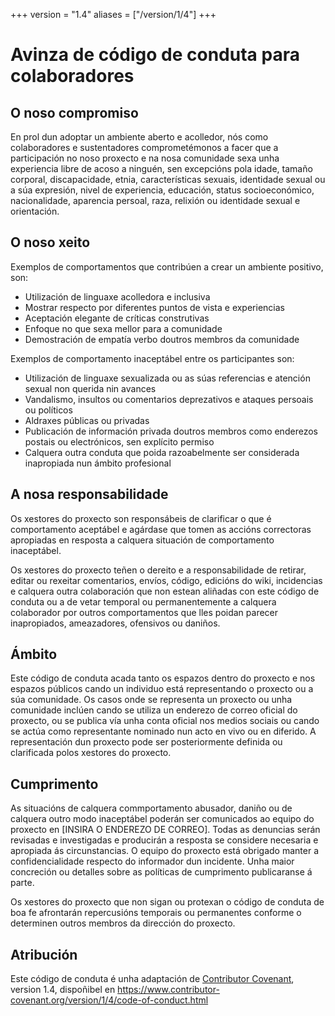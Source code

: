 +++
version = "1.4"
aliases = ["/version/1/4"]
+++

# Avinza de código de conduta para colaboradores

## O noso compromiso

En prol dun adoptar un ambiente aberto e acolledor, nós como colaboradores
e sustentadores comprometémonos a facer que a participación no noso proxecto
e na nosa comunidade sexa unha experiencia libre de acoso a ninguén, sen excepcións
pola idade, tamaño corporal, discapacidade, etnia, características sexuais, identidade
sexual ou a súa expresión, nivel de experiencia, educación, status socioeconómico, 
nacionalidade, aparencia persoal, raza, relixión ou identidade sexual e orientación.

## O noso xeito

Exemplos de comportamentos que contribúen a crear un ambiente positivo, son:

* Utilización de linguaxe acolledora e inclusiva
* Mostrar respecto por diferentes puntos de vista e experiencias
* Aceptación elegante de críticas construtivas
* Enfoque no que sexa mellor para a comunidade
* Demostración de empatía verbo doutros membros da comunidade

Exemplos de comportamento inaceptábel entre os participantes son:

* Utilización de linguaxe sexualizada ou as súas referencias e atención sexual non querida nin avances
* Vandalismo, insultos ou comentarios deprezativos e ataques persoais ou políticos
* Aldraxes públicas ou privadas
* Publicación de información privada doutros membros como enderezos postais ou electrónicos, sen explícito permiso
* Calquera outra conduta que poida razoabelmente ser considerada inapropiada nun ámbito profesional

## A nosa responsabilidade

Os xestores do proxecto son responsábeis de clarificar o que é comportamento
aceptábel e agárdase que tomen as accións correctoras apropiadas en resposta
a calquera situación de comportamento inaceptábel.

Os xestores do proxecto teñen o dereito e a responsabilidade de retirar, editar
ou rexeitar comentarios, envíos, código, edicións do wiki, incidencias e calquera
outra colaboración que non estean aliñadas con este código de conduta ou a de 
vetar temporal ou permanentemente a calquera colaborador por outros comportamentos
que lles poidan parecer inapropiados, ameazadores, ofensivos ou daniños.

## Ámbito

Este código de conduta acada tanto os espazos dentro do proxecto e nos espazos 
públicos cando un individuo está representando o proxecto ou a súa comunidade.
Os casos onde se representa un proxecto ou unha comunidade inclúen cando se utiliza
un enderezo de correo oficial do proxecto, ou se publica vía unha conta oficial nos
medios sociais ou cando se actúa como representante nominado nun acto en vivo ou en 
diferido. A representación dun proxecto pode ser posteriormente definida ou clarificada
polos xestores do proxecto.

## Cumprimento

As situacións de calquera commportamento abusador, daniño ou de calquera outro modo 
inaceptábel poderán ser comunicados ao equipo do proxecto en [INSIRA O ENDEREZO DE CORREO]. 
Todas as denuncias serán revisadas e investigadas e producirán a resposta se considere
necesaria e apropiada ás circunstancias. O equipo do proxecto está obrigado manter
a confidencialidade respecto do informador dun incidente.
Unha maior concreción ou detalles sobre as políticas de cumprimento publicaranse 
á parte.

Os xestores do proxecto que non sigan ou protexan o código de conduta de boa fe afrontarán
repercusións temporais ou permanentes conforme o determinen outros membros da dirección
do proxecto.

## Atribución

Este código de conduta é unha adaptación de [Contributor Covenant][homepage], version 1.4,
dispoñibel en https://www.contributor-covenant.org/version/1/4/code-of-conduct.html

[homepage]: https://www.contributor-covenant.org
